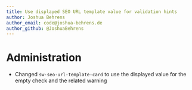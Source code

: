 ```yaml
---
title: Use displayed SEO URL template value for validation hints
author: Joshua Behrens
author_email: code@joshua-behrens.de
author_github: @JoshuaBehrens
---
```

# Administration
* Changed `sw-seo-url-template-card` to use the displayed value for the empty check and the related warning
